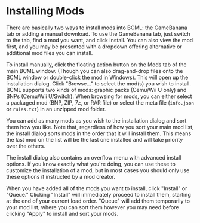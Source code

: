 # Installing Mods

There are basically two ways to install mods into BCML: the GameBanana tab or adding a manual
download. To use the GameBanana tab, just switch to the tab, find a mod you want, and click Install.
You can also view the mod first, and you may be presented with a dropdown offering alternative or
additional mod files you can install.

To install manually, click the floating action button on the Mods tab of the main BCML window.
(Though you can also drag-and-drop files onto the BCML window or double-click the mod in Windows).
This will open up the installation dialog. Click "Browse..." to select the mod(s) you wish to install. 
BCML supports two kinds of mods: graphic packs (Cemu/Wii U only) and BNPs (Cemu/Wii U/Switch). When
browsing for mods, you can either select a packaged mod (BNP, ZIP, 7z, or RAR file) or select the 
meta file (`info.json` or `rules.txt`) in an unzipped mod folder.

You can add as many mods as you wish to the installation dialog and sort them how you like. Note 
that, regardless of how you sort your main mod list, the install dialog sorts mods in the order that
it will install them. This means the last mod on the list will be the last one installed and will 
take priority over the others.

The install dialog also contains an overflow menu with advanced install options. If you know exactly
what you're doing, you can use these to customize the installation of a mod, but in most cases you
should only use these options if instructed by a mod creator.

When you have added all of the mods you want to install, click "Install" or "Queue." Clicking
"Install" will immediately proceed to install them, starting at the end of your current load order.
"Queue" will add them temporarily to your mod list, where you can sort them however you may need
before clicking "Apply" to install and sort your mods.
